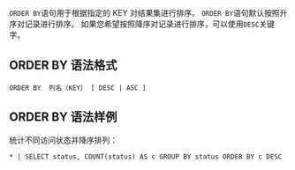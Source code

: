

`ORDER BY`语句用于根据指定的 KEY 对结果集进行排序。
`ORDER BY`语句默认按照升序对记录进行排序。
如果您希望按照降序对记录进行排序，可以使用`DESC`关键字。

## ORDER BY 语法格式

```plaintext
ORDER BY  列名（KEY） [ DESC | ASC ]
```

## ORDER BY 语法样例

统计不同访问状态并降序排列：

```plaintext
* | SELECT status, COUNT(status) AS c GROUP BY status ORDER BY c DESC
```
